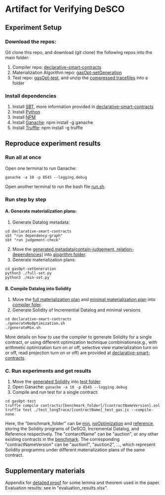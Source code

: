 # Artifact for Verifying DeSCO

## Experiment Setup

### Download the repos:
Git clone this repo, and download (git clone) the following repos into the main folder:
1. Compiler repo: [declarative-smart-contracts](https://github.com/loulankxh/declarative-smart-contracts)
2. Materialization Algorithm repo: [gasOpt-setGeneration](https://github.com/loulankxh/gasOpt-setGeneration)
3. Test repo: [gasOpt-test](https://github.com/loulankxh/gasOpt-test), and unzip the [compressed tracefiles](https://github.com/loulankxh/gasOpt-test/blob/47dea5f59f2e1e79a97c2c0171a96ddca3ba3d6c/tracefiles_long.tar.xz) into a folder

### Install dependencies
1. Install [SBT](https://www.scala-sbt.org/1.x/docs/Setup.html), more information provided in [declarative-smart-contracts](https://github.com/loulankxh/declarative-smart-contracts)
2. Install [Python](https://www.python.org)
3. Install [NPM](https://docs.npmjs.com/downloading-and-installing-node-js-and-npm)
4. Install [Ganache](https://trufflesuite.com/ganache/): npm install -g ganache
5. Install [Truffle](https://trufflesuite.com/docs/truffle/how-to/install/): npm install -g truffle

## Reproduce experiment results

### Run all at once
Open one terminal to run Ganache:
```
ganache -a 10 -p 8545 --logging.debug
```
Open another terminal to run the bash file [run.sh](https://github.com/loulankxh/DeSCO/blob/main/run.sh).


### Run step by step

#### A. Generate materialization plans:
1. Generate Datalog metadata:
```
cd declarative-smart-contracts
sbt "run dependency-graph"
sbt "run judgement-check"
```
2. Move the [generated metadata(contain-judgement, relation-dependencies)](https://github.com/loulankxh/declarative-smart-contracts/tree/29b0cebc5b3df05d920e1555efda6e4884cd7184/view-materialization) into [alogrithm folder](https://github.com/loulankxh/gasOpt-setGeneration/tree/79d73b6dec12a727035e96ba978c50549462021b/view-materialization).
3. Generate materialization plans:
```
cd gasOpt-setGeneration
python3 ./full-set.py
python3 ./min-set.py
```

#### B. Compile Datalog into Solidity
1. Move the [full materialization plan](https://github.com/loulankxh/gasOpt-setGeneration/tree/79d73b6dec12a727035e96ba978c50549462021b/view-materialization/full-set) and [minimal materialization plan](https://github.com/loulankxh/gasOpt-setGeneration/tree/79d73b6dec12a727035e96ba978c50549462021b/view-materialization/min-set) into [compiler foler](https://github.com/loulankxh/declarative-smart-contracts/tree/29b0cebc5b3df05d920e1555efda6e4884cd7184/view-materialization).
2. Generate Solidity of Incremential Datalog and minimal versions
```
cd declarative-smart-contracts
./generateNoOptimization.sh
./generateMin.sh
```
More details on how to use the compiler to generate Solidity for a single contract, or using different optimization technique combiniations(e.g., with arithmetic optimization turn on or off, selective view materialization turn on or off, read projection turn on or off) are provided at [declarative-smart-contracts](https://github.com/loulankxh/declarative-smart-contracts).

### C. Run experiments and get results
1. Move the [generated Solidity](https://github.com/loulankxh/declarative-smart-contracts/tree/29b0cebc5b3df05d920e1555efda6e4884cd7184/solidity) into [test folder](https://github.com/loulankxh/gasOpt-test/tree/47dea5f59f2e1e79a97c2c0171a96ddca3ba3d6c/contracts)
2. Open Ganache: ```ganache -a 10 -p 8545 --logging.debug```
3. Compile and run test for a single contract:
```
cd gasOpt-test
truffle compile contracts/[benchmark_folder]/[contractNameVersion].sol
truffle test ./test_longTrace/[contractName]_test_gas.js --compile-none
```
Here, the "benchmark_folder" can be [min](https://github.com/loulankxh/gasOpt-test/tree/47dea5f59f2e1e79a97c2c0171a96ddca3ba3d6c/contracts/min), [noOptimization](https://github.com/loulankxh/gasOpt-test/tree/47dea5f59f2e1e79a97c2c0171a96ddca3ba3d6c/contracts/noOptimization) and [reference](https://github.com/loulankxh/gasOpt-test/tree/47dea5f59f2e1e79a97c2c0171a96ddca3ba3d6c/contracts/reference), storing the Solidity programs of DeSCO, Incremental Datalog, and Reference respectively. The "contarctName" can be "auction", or any other existing contracts in the [benchmark](https://github.com/loulankxh/declarative-smart-contracts/tree/29b0cebc5b3df05d920e1555efda6e4884cd7184/benchmarks). The corresponding "contractNameVersion" can be "auction1", "auction2", ..., which represent Solidity programms under different materialization plans of the same contract.

## Supplementary materials
Appendix for [detailed proof](https://github.com/loulankxh/DeSCO/blob/main/README.md) for some lemma and theorem used in the paper.
Evaluation results: see in "evaluation_results.xlsx".